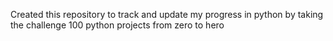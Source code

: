 Created this repository to track and update my progress in python by taking the challenge 100 python projects from zero to hero
